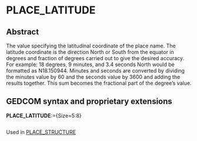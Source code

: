 ﻿<!-- licence GPL V2, cf https://github.com/TitiFix/geneweb -->
# PLACE_LATITUDE
## Abstract
The value specifying the latitudinal coordinate of the place name. The latitude coordinate is the
direction North or South from the equator in degrees and fraction of degrees carried out to give the
desired accuracy. For example:  18 degrees, 9 minutes, and 3.4 seconds North would be formatted as
N18.150944.  Minutes and seconds are converted by dividing the minutes value by 60 and the seconds
value by 3600 and adding the results together. This sum becomes the fractional part of the degree’s
value.


## GEDCOM syntax and proprietary extensions

**PLACE_LATITUDE**:={Size=5:8}
<pre>
</pre>
Used in <a href=Ged.PLACE_STRUCTURE.md>PLACE_STRUCTURE</a><br />

